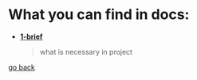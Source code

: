 # What you can find in docs:


- **[1-brief](1-brief.md)**
    >what is necessary in project


[go back](https://github.com/KacperKotlewski/portfolio/tree/develop)
